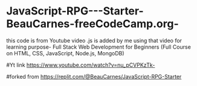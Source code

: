 # JavaScript-RPG---Starter-BeauCarnes-freeCodeCamp.org-
this code is from Youtube video .js is added by me using that video for learning purpose- Full Stack Web Development for Beginners (Full Course on HTML, CSS, JavaScript, Node.js, MongoDB) 

#Yt link
https://www.youtube.com/watch?v=nu_pCVPKzTk-

#forked from
https://replit.com/@BeauCarnes/JavaScript-RPG-Starter
